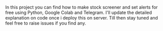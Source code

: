 In this project you can find how to make stock screener and set alerts for free using Python, Google Colab and Telegram.
I'll update the detailed explanation on code once i deploy this on server. Till then stay tuned and feel free to raise issues if you find any.
